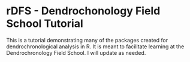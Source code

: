 # rDFS - Dendrochonology Field School Tutorial
This is a tutorial demonstrating many of the packages created for dendrochronological analysis in R. It is meant to facilitate learning at the Dendrochronology Field School. I will update as needed.
